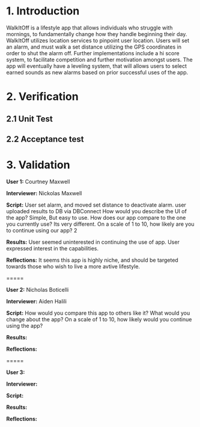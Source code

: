 # **1. Introduction**

WalkItOff is a lifestyle app that allows individuals who struggle with mornings, to fundamentally change how they handle beginning their day. WalkItOff utilizes location services to pinpoint user location. Users will set an alarm, and must walk a set distance utilizing the GPS coordinates in order to shut the alarm off. Further implementations include a hi score system, to facilitate competition and further motivation amongst users. The app will eventually have a leveling system, that will allows users to select earned sounds as new alarms based on prior successful uses of the app.




# **2. Verification**

## **2.1 Unit Test**

## **2.2 Acceptance test**






# **3. Validation**

**User 1:** Courtney Maxwell

**Interviewer:** Nickolas Maxwell

**Script:**
User set alarm, and moved set distance to deactivate alarm.
user uploaded results to DB via DBConnect
How would you describe the UI of the app? Simple, But easy to use.
How does our app compare to the one you currently use? Its very different.
On a scale of 1 to 10, how likely are you to continue using our app? 2

**Results:**
User seemed uninterested in continuing the use of app. User expressed interest in the
capabilities. 

**Reflections:**
It seems this app is highly niche, and should be targeted towards 
those who wish to live a more avtive lifestyle.

=====

**User 2:** Nicholas Boticelli

**Interviewer:** Aiden Halili

**Script:**
How would you compare this app to others like it?
What would you change about the app?
On a scale of 1 to 10, how likely would you continue using the app?

**Results:**

**Reflections:**

=====

**User 3:**

**Interviewer:**

**Script:**

**Results:**

**Reflections:**






